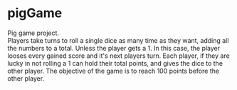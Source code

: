 # pigGame
Pig game project.  
Players take turns to roll a single dice as many time as they want, adding all the numbers to a total. Unless the player gets a 1. 
In this case, the player looses every gained score and it's next players turn. Each player, if they are lucky in not rolling a 1 can hold their total points, and gives the dice to the other player. The objective of the game is to reach 100 points before the other player. 

